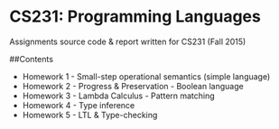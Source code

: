 CS231: Programming Languages
===========
Assignments source code & report written for CS231 (Fall 2015)

##Contents
+ Homework 1 - Small-step operational semantics (simple language)
+ Homework 2 - Progress & Preservation - Boolean language
+ Homework 3 - Lambda Calculus - Pattern matching
+ Homework 4 - Type inference
+ Homework 5 - LTL & Type-checking




